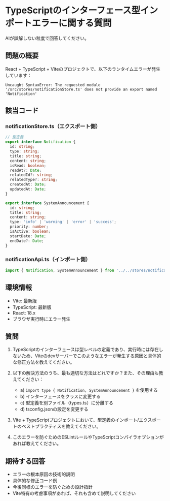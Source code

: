 # TypeScriptのインターフェース型インポートエラーに関する質問

AIが誤解しない粒度で回答してください。

## 問題の概要

React + TypeScript + Viteのプロジェクトで、以下のランタイムエラーが発生しています：

```
Uncaught SyntaxError: The requested module '/src/stores/notificationStore.ts' does not provide an export named 'Notification'
```

## 該当コード

### notificationStore.ts（エクスポート側）
```typescript
// 型定義
export interface Notification {
  id: string;
  type: string;
  title: string;
  content: string;
  isRead: boolean;
  readAt?: Date;
  relatedId?: string;
  relatedType?: string;
  createdAt: Date;
  updatedAt: Date;
}

export interface SystemAnnouncement {
  id: string;
  title: string;
  content: string;
  type: 'info' | 'warning' | 'error' | 'success';
  priority: number;
  isActive: boolean;
  startDate: Date;
  endDate?: Date;
}
```

### notificationApi.ts（インポート側）
```typescript
import { Notification, SystemAnnouncement } from '../../stores/notificationStore';
```

## 環境情報
- Vite: 最新版
- TypeScript: 最新版
- React: 18.x
- ブラウザ実行時にエラー発生

## 質問

1. TypeScriptのインターフェースは型レベルの定義であり、実行時には存在しないため、Viteのdevサーバーでこのようなエラーが発生する原因と具体的な修正方法を教えてください。

2. 以下の解決方法のうち、最も適切な方法はどれですか？また、その理由も教えてください：
   - a) `import type { Notification, SystemAnnouncement }` を使用する
   - b) インターフェースをクラスに変更する
   - c) 型定義を別ファイル（types.ts）に分離する
   - d) tsconfig.jsonの設定を変更する

3. Vite + TypeScriptプロジェクトにおいて、型定義のインポート/エクスポートのベストプラクティスを教えてください。

4. このエラーを防ぐためのESLintルールやTypeScriptコンパイラオプションがあれば教えてください。

## 期待する回答
- エラーの根本原因の技術的説明
- 具体的な修正コード例
- 今後同様のエラーを防ぐための設計指針
- Vite特有の考慮事項があれば、それも含めて説明してください